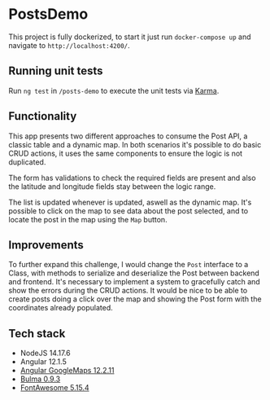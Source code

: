 # PostsDemo

This project is fully dockerized, to start it just run `docker-compose up` and navigate to `http://localhost:4200/`.  

## Running unit tests

Run `ng test` in `/posts-demo` to execute the unit tests via [Karma](https://karma-runner.github.io).

## Functionality

This app presents two different approaches to consume the Post API, a classic table and a dynamic map.
In both scenarios it's possible to do basic CRUD actions, it uses the same components to ensure the logic is not duplicated.

The form has validations to check the required fields are present and also the latitude and longitude fields stay between the logic range.

The list is updated whenever is updated, aswell as the dynamic map. It's possible to click on the map to see data about the post selected, and to locate the post in the map using the `Map` button.

## Improvements

To further expand this challenge, I would change the `Post` interface to a Class, with methods to serialize and deserialize the Post between backend and frontend.
It's necessary to implement a system to gracefully catch and show the errors during the CRUD actions.
It would be nice to be able to create posts doing a click over the map and showing the Post form with the coordinates already populated.

## Tech stack

- NodeJS 14.17.6
- Angular 12.1.5
- [Angular GoogleMaps 12.2.11](https://github.com/angular/components/tree/master/src/google-maps#readme)
- [Bulma 0.9.3](https://bulma.io/)
- [FontAwesome 5.15.4](https://fontawesome.com/)
